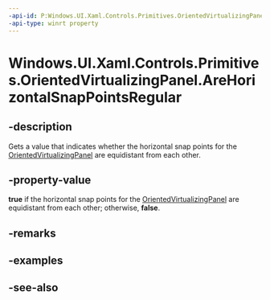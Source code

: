 ```yaml
---
-api-id: P:Windows.UI.Xaml.Controls.Primitives.OrientedVirtualizingPanel.AreHorizontalSnapPointsRegular
-api-type: winrt property
---
```


<!-- Property syntax
public bool AreHorizontalSnapPointsRegular { get; }
-->

# Windows.UI.Xaml.Controls.Primitives.OrientedVirtualizingPanel.AreHorizontalSnapPointsRegular

## -description
Gets a value that indicates whether the horizontal snap points for the [OrientedVirtualizingPanel](orientedvirtualizingpanel.md) are equidistant from each other.



## -property-value
**true** if the horizontal snap points for the [OrientedVirtualizingPanel](orientedvirtualizingpanel.md) are equidistant from each other; otherwise, **false**.

## -remarks

## -examples

## -see-also
